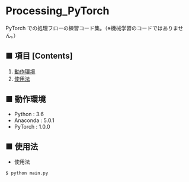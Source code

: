 # Processing_PyTorch
PyTorch での処理フローの練習コード集。（※機械学習のコードではありません。）<br>

## ■ 項目 [Contents]
1. [動作環境](#動作環境)
1. [使用法](#使用法)

## ■ 動作環境

- Python : 3.6
- Anaconda : 5.0.1
- PyTorch : 1.0.0

## ■ 使用法

- 使用法
```
$ python main.py
```

